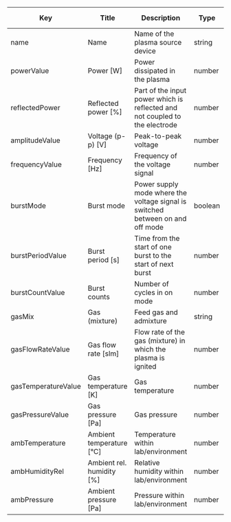 | Key                 | Title                  | Description                                                  | Type    | Required | Default value |
| ------------------- | ---------------------- | ------------------------------------------------------------ | ------- | -------- | ------------- |
| name                | Name                   | Name of the plasma source device                             | string  | true     |               |
| powerValue          | Power [W]              | Power dissipated in the plasma                               | number  | true     |               |
| reflectedPower      | Reflected power  [%]   | Part of the  input power which is reflected and not coupled to the electrode | number  | false    |
| amplitudeValue      | Voltage  (p-p) [V]     | Peak-to-peak voltage                                         | number  | true     |               ||
| frequencyValue      | Frequency  [Hz]        | Frequency of the voltage signal                              | number  | true     |               |
| burstMode           | Burst mode             | Power supply  mode where the voltage signal is switched between on and off mode | boolean | false    |               |
| burstPeriodValue    | Burst period [s]       | Time from the  start of one burst to the start of next burst | number  | false    |               |
| burstCountValue     | Burst counts           | Number of cycles  in on mode                                 | number  | false    |               |
| gasMix              | Gas (mixture)          | Feed gas and admixture                                       | string  | true     |               |
| gasFlowRateValue    | Gas flow rate  [slm]   | Flow rate of the gas (mixture) in which the plasma is ignited | number  | false    |               |
| gasTemperatureValue | Gas temperature  [K]   | Gas temperature                                              | number  | true     |               |
| gasPressureValue    | Gas pressure  [Pa]     | Gas pressure                                                 | number  | true     |               |
| ambTemperature      | Ambient temperature [°C]  | Temperature within lab/environment                           | number  | true     |               |
| ambHumidityRel      | Ambient rel. humidity [%] | Relative humidity within lab/environment                     | number  | true     |               |
| ambPressure         | Ambient pressure [Pa]  | Pressure within lab/environment                              | number  | true     |               |
